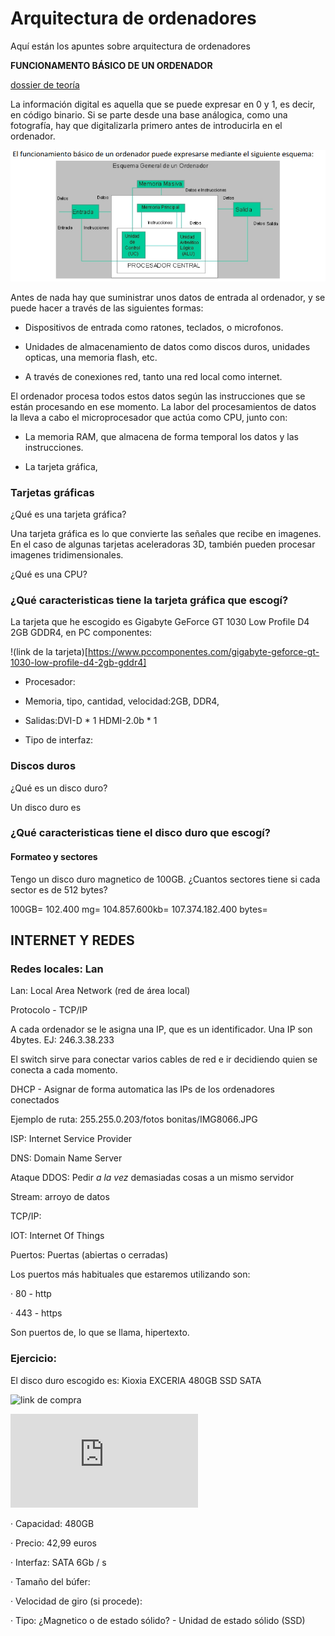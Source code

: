 # Arquitectura de ordenadores

Aquí están los apuntes sobre arquitectura de ordenadores

**FUNCIONAMENTO BÁSICO DE UN ORDENADOR**

[dossier de teoría](https://grandecovian.es/FGC/files/D.%20Tecnolog%C3%ADa/TIC%20I/Arquitectura/Arquitectura%20de%20ordenadores.pdf)

La información digital es aquella que se puede expresar en 0 y 1, es decir, en código binario. Si se parte desde una base análogica, como una fotografía, hay que digitalizarla primero antes de introducirla en el ordenador.

![kkkk](https://raw.githubusercontent.com/Mikeey666/1er-trimestre/main/Captura%20de%20pantalla%20de%202021-09-15%2014-03-27.png)

Antes de nada hay que suministrar unos datos de entrada al ordenador, y se puede hacer a través de las siguientes formas:

- Dispositivos de entrada como ratones, teclados, o microfonos.

- Unidades de almacenamiento de datos como discos duros, unidades opticas, una memoria flash, etc.

- A través de conexiones red, tanto una red local como internet.

El ordenador procesa todos estos datos según las instrucciones que se están procesando en ese momento. La labor del procesamientos de datos la lleva a cabo el microprocesador que actúa como CPU, junto con:

- La memoria RAM, que almacena de forma temporal los datos y las instrucciones.

- La tarjeta gráfica, 




















### Tarjetas gráficas

¿Qué es una tarjeta gráfica?

Una tarjeta gráfica es lo que convierte las señales que recibe en imagenes. En el caso de algunas tarjetas aceleradoras 3D, también pueden procesar imagenes tridimensionales. 

¿Qué es una CPU?

### ¿Qué caracteristicas tiene la tarjeta gráfica que escogí?

La tarjeta que he escogido es Gigabyte GeForce GT 1030 Low Profile D4 2GB GDDR4, en PC componentes: 

!(link de la tarjeta)[https://www.pccomponentes.com/gigabyte-geforce-gt-1030-low-profile-d4-2gb-gddr4]

- Procesador:

- Memoria, tipo, cantidad, velocidad:2GB, DDR4, 

- Salidas:DVI-D * 1 HDMI-2.0b * 1

- Tipo de interfaz:










### Discos duros

¿Qué es un disco duro?

Un disco duro es 

### ¿Qué caracteristicas tiene el disco duro que escogí?

#### Formateo y sectores

Tengo un disco duro magnetico de 100GB. ¿Cuantos sectores tiene si cada sector es de 512 bytes?

100GB= 102.400 mg= 104.857.600kb= 107.374.182.400 bytes=

## INTERNET Y REDES

### Redes locales: Lan

Lan: Local Area Network (red de área local)

Protocolo - TCP/IP

A cada ordenador se le asigna una IP, que es un identificador. Una IP son 4bytes. EJ: 246.3.38.233

El switch sirve para conectar varios cables de red e ir decidiendo quien se conecta a cada momento.

DHCP - Asignar de forma automatica las IPs de los ordenadores conectados

Ejemplo de ruta: 255.255.0.203/fotos bonitas/IMG8066.JPG

ISP: Internet Service Provider

DNS: Domain Name Server

Ataque DDOS: Pedir *a la vez* demasiadas cosas a un mismo servidor

Stream: arroyo de datos

TCP/IP: 

IOT: Internet Of Things

Puertos: Puertas (abiertas o cerradas)

Los puertos más habituales que estaremos utilizando son:

· 80 - http

· 443 - https

Son puertos de, lo que se llama, hipertexto.

### Ejercicio: 

El disco duro escogido es: Kioxia EXCERIA 480GB SSD SATA 

![link de compra](https://www.pccomponentes.com/kioxia-exceria-480gb-ssd-sata)

![pdf con información](https://personal.kioxia.com/content/dam/kioxia/emea/es-es/personal/dl/KIOXIA_Exceria_SATA_Product_Brief_Ver04.21_EMEA_ES.pdf)

· Capacidad: 480GB

· Precio: 42,99 euros

· Interfaz:  SATA 6Gb / s

· Tamaño del búfer:

· Velocidad de giro (si procede):

· Tipo: ¿Magnetico o de estado sólido? - Unidad de estado sólido (SSD)
